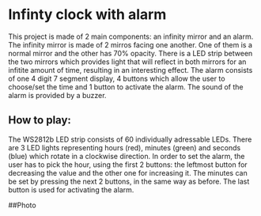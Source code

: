 # Infinty clock with alarm

This project is made of 2 main components: an infinity mirror and an alarm.
The infinity mirror is made of 2 mirros facing one another. One of them is a normal mirror and the other has 70% opacity. There is a LED strip between the two mirrors which provides light that will reflect in both mirrors for an infitite amount of time, resulting in an interesting effect. The alarm consists of one 4 digit 7 segment display, 4 buttons which allow the user to choose/set the time and 1 button to activate the alarm. The sound of the alarm is provided by a buzzer.   

## How to play: 
The WS2812b LED strip consists of 60 individually adressable LEDs. There are 3 LED lights representing hours (red), minutes (green) and seconds (blue) which rotate in a clockwise direction. In order to set the alarm, the user has to pick the hour, using the first 2 buttons: the leftmost button for decreasing the value and the other one for increasing it. The minutes can be set by pressing the next 2 buttons, in the same way as before. The last button is used for activating the alarm. 
 
 
 ##Photo
 
